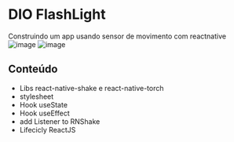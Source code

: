 # DIO FlashLight
Construindo um app usando sensor de movimento com reactnative
![image](https://user-images.githubusercontent.com/72770349/176573763-f7267081-258e-4f9e-aaa6-457dd4c54430.png)
![image](https://user-images.githubusercontent.com/72770349/176573776-fd7a679a-7c72-4474-9c87-b02d13c5da77.png)

## Conteúdo
- Libs react-native-shake e react-native-torch
- stylesheet
- Hook useState
- Hook useEffect
- add Listener to RNShake
- Lifecicly ReactJS
